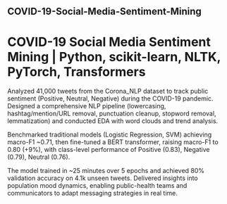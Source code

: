 ## COVID-19-Social-Media-Sentiment-Mining
# COVID-19 Social Media Sentiment Mining | Python, scikit-learn, NLTK, PyTorch, Transformers

Analyzed 41,000 tweets from the Corona_NLP dataset to track public sentiment (Positive, Neutral, Negative) during the COVID-19 pandemic. Designed a comprehensive NLP pipeline (lowercasing, hashtag/mention/URL removal, punctuation cleanup, stopword removal, lemmatization) and conducted EDA with word clouds and trend analysis.

Benchmarked traditional models (Logistic Regression, SVM) achieving macro-F1 ~0.71, then fine-tuned a BERT transformer, raising macro-F1 to 0.80 (+9%), with class-level performance of Positive (0.83), Negative (0.79), Neutral (0.76).

The model trained in ~25 minutes over 5 epochs and achieved 80% validation accuracy on 4.1k unseen tweets. Delivered insights into population mood dynamics, enabling public-health teams and communicators to adapt messaging strategies in real time.
